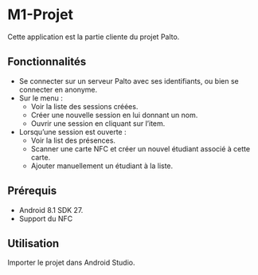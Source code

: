 # M1-Projet

Cette application est la partie cliente du projet Palto.

## Fonctionnalités

- Se connecter sur un serveur Palto avec ses identifiants, ou bien se connecter en anonyme.
- Sur le menu :
  - Voir la liste des sessions créées.
  - Créer une nouvelle session en lui donnant un nom.
  - Ouvrir une session en cliquant sur l’item.
- Lorsqu’une session est ouverte :
  - Voir la list des présences. 
  - Scanner une carte NFC et créer un nouvel étudiant associé à cette carte.
  - Ajouter manuellement un étudiant à la liste.

## Prérequis

- Android 8.1 SDK 27.
- Support du NFC

## Utilisation

Importer le projet dans Android Studio.
